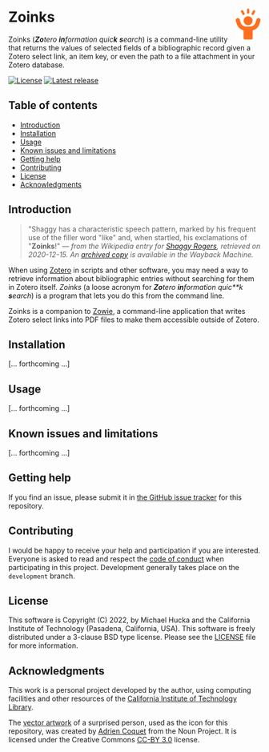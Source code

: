 Zoinks<img width="10%" align="right" src="https://github.com/mhucka/zoinks/raw/main/.graphics/zoinks-icon.png">
======

Zoinks (_**Zo**tero **in**formation quic**k** **s**earch_) is a command-line utility that returns the values of selected fields of a bibliographic record given a Zotero select link, an item key, or even the path to a file attachment in your Zotero database.

[![License](https://img.shields.io/badge/License-BSD%203--Clause-blue.svg?style=flat-square)](https://choosealicense.com/licenses/bsd-3-clause)
[![Latest release](https://img.shields.io/github/v/release/mhucka/zoinks.svg?style=flat-square&color=b44e88)](https://github.com/mhucka/zoinks/releases)


Table of contents
-----------------

* [Introduction](#introduction)
* [Installation](#installation)
* [Usage](#usage)
* [Known issues and limitations](#known-issues-and-limitations)
* [Getting help](#getting-help)
* [Contributing](#contributing)
* [License](#license)
* [Acknowledgments](#authors-and-acknowledgments)


Introduction
------------

> "Shaggy has a characteristic speech pattern, marked by his frequent use of the filler word "like" and, when startled, his exclamations of "**Zoinks**!" &mdash; _from the Wikipedia entry for [Shaggy Rogers](https://en.wikipedia.org/wiki/Shaggy_Rogers), retrieved on 2020-12-15. An [archived copy](https://web.archive.org/web/20201112011139/https://en.wikipedia.org/wiki/Shaggy_Rogers) is available in the Wayback Machine._

When using [Zotero](https://zotero.org) in scripts and other software, you may need a way to retrieve information about bibliographic entries without searching for them in Zotero itself.  _Zoinks_ (a loose acronym for _**Zo**tero **in**formation quic**k **s**earch_) is a program that lets you do this from the command line.

Zoinks is a companion to [Zowie](https://github.com/mhucka/zowie), a command-line application that writes Zotero select links into PDF files to make them accessible outside of Zotero.


Installation
------------

[... forthcoming ...]


Usage
-----

[... forthcoming ...]


Known issues and limitations
----------------------------

[... forthcoming ...]


Getting help
------------

If you find an issue, please submit it in [the GitHub issue tracker](https://github.com/mhucka/zoinks/issues) for this repository.


Contributing
------------

I would be happy to receive your help and participation if you are interested.  Everyone is asked to read and respect the [code of conduct](CONDUCT.md) when participating in this project.  Development generally takes place on the `development` branch.


License
-------

This software is Copyright (C) 2022, by Michael Hucka and the California Institute of Technology (Pasadena, California, USA).  This software is freely distributed under a 3-clause BSD type license.  Please see the [LICENSE](LICENSE) file for more information.


Acknowledgments
---------------

This work is a personal project developed by the author, using computing facilities and other resources of the [California Institute of Technology Library](https://www.library.caltech.edu).

The [vector artwork](https://thenounproject.com/term/surprise/2696259/) of a surprised person, used as the icon for this repository, was created by [Adrien Coquet](https://thenounproject.com/coquet_adrien/) from the Noun Project.  It is licensed under the Creative Commons [CC-BY 3.0](https://creativecommons.org/licenses/by/3.0/) license.
